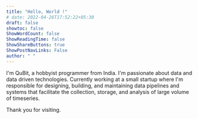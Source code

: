 ```yaml
---
title: "Hello, World !"
# date: 2022-04-26T17:52:22+05:30
draft: false
showtoc: false
ShowWordCount: false
ShowReadingTime: false
ShowShareButtons: true
ShowPostNavLinks: False
author: " "
---
```


I'm QuBit, a hobbyist programmer from India. I'm passionate about data and data driven technologies. Currently working at a small startup where I'm responsible for designing, building, and maintaining data pipelines and systems that facilitate the collection, storage, and analysis of large volume of timeseries.

Thank you for visiting.